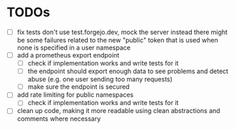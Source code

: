 # TODOs
- [ ] fix tests
      don't use test.forgejo.dev, mock the server instead
      there might be some failures related to the new "public" token that is used when none is specified in a user namespace
- [ ] add a prometheus export endpoint
  - [ ] check if implementation works and write tests for it
  - [ ] the endpoint should export enough data to see problems and detect abuse (e.g. one user sending too many requests)
  - [ ] make sure the endpoint is secured
- [ ] add rate limiting for public namespaces
  - [ ] check if implementation works and write tests for it
- [ ] clean up code, making it more readable using clean abstractions and comments where necessary